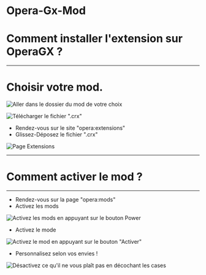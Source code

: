 # Opera-Gx-Mod
# Comment installer l'extension sur OperaGX ? 
***

# Choisir votre mod. 

![Aller dans le dossier du mod de votre choix](https://cdn.discordapp.com/attachments/654339907757670444/1083325551411994736/image.png)

![Télécharger le fichier ".crx"](https://cdn.discordapp.com/attachments/654339907757670444/1083325886692069466/image.png)

- Rendez-vous sur le site "opera:extensions"
- Glissez-Déposez le fichier ".crx" 

![Page Extensions](https://cdn.discordapp.com/attachments/654339907757670444/1075388635597258884/image.png)

***

# Comment activer le mod ? 
***
- Rendez-vous sur la page "opera:mods"
- Activez les mods 

![Activez les mods en appuyant sur le bouton Power](https://cdn.discordapp.com/attachments/654339907757670444/1075388955396145252/image.png)

- Activez le mode 

![Activez le mod en appuyant sur le bouton "Activer"](https://cdn.discordapp.com/attachments/654339907757670444/1075389105346707466/image.png)

- Personnalisez selon vos envies ! 

![Désactivez ce qu'il ne vous plaît pas en décochant les cases](https://cdn.discordapp.com/attachments/654339907757670444/1075389211051561000/image.png)
